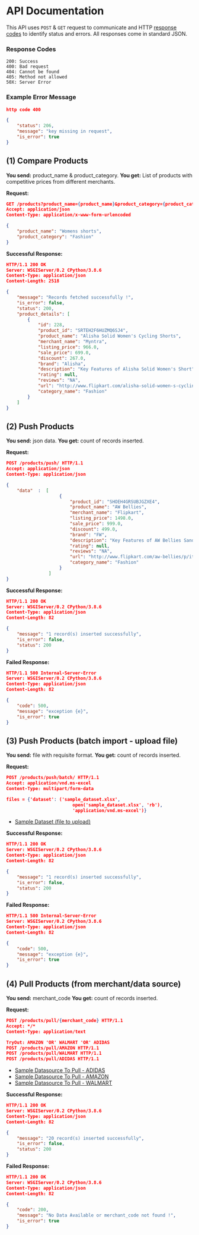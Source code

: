 # API Documentation
This API uses `POST` & ``GET`` request to communicate and HTTP [response codes](https://en.wikipedia.org/wiki/List_of_HTTP_status_codes) to identify status and errors. All responses come in standard JSON. 
### Response Codes
```
200: Success
400: Bad request
404: Cannot be found
405: Method not allowed
50X: Server Error
```

### Example Error Message
```json
http code 400

{
    "status": 206,
    "message": "key missing in request",
    "is_error": true
}
```

## (1) Compare Products
**You send:**  product_name & product_category.
**You get:** List of products with competitive prices from different merchants.

**Request:**
```json
GET /products?product_name={product_name}&product_category={product_category} HTTP/1.1
Accept: application/json
Content-Type: application/x-www-form-urlencoded

{
    "product_name": "Womens shorts",
    "product_category": "Fashion" 
}
```
**Successful Response:**
```json
HTTP/1.1 200 OK
Server: WSGIServer/0.2 CPython/3.8.6
Content-Type: application/json
Content-Length: 2518

{
    "message": "Records fetched successfully !",
    "is_error": false,
    "status": 200,
    "product_details": [
        {
            "id": 228,
            "product_id": "SRTEH2F6HUZMQ6SJ4",
            "product_name": "Alisha Solid Women's Cycling Shorts",
            "merchant_name": "Myntra",
            "listing_price": 966.0,
            "sale_price": 699.0,
            "discount": 267.0,
            "brand": "Alisha",
            "description": "Key Features of Alisha Solid Women's Short",
            "rating": null,
            "reviews": "NA",
            "url": "http://www.flipkart.com/alisha-solid-women-s-cycling-shorts/p/itmeh2f6sdgah2pq?pid=SRTEH2F6HUZMQ6SJ",
            "category_name": "Fashion"
        }
    ]
}
```

## (2) Push Products
**You send:**  json data.
**You get:** count of records inserted.

**Request:**
```json
POST /products/push/ HTTP/1.1
Accept: application/json
Content-Type: application/json

{
    "data"  :  [
                    {
                        "product_id": "SHOEH4GRSUBJGZXE4",
                        "product_name": "AW Bellies",
                        "merchant_name": "Flipkart",
                        "listing_price": 1498.0,
                        "sale_price": 999.0,
                        "discount": 499.0,
                        "brand": "FW",
                        "description": "Key Features of AW Bellies Sandals Wedges Heel Casuals,AW Bellies Price: Rs. 499 Material: Synthetic Lifestyle: Casual Heel Type: Wedge Warranty Type: Manufacturer Product Warranty against manufacturing defects: 30 days Care....",
                        "rating": null,
                        "reviews": "NA",
                        "url": "http://www.flipkart.com/aw-bellies/p/itmeh4grgfbkexnt?pid=SHOEH4GRSUBJGZXE",
                        "category_name": "Fashion"
                    }
                ]
}
```

**Successful Response:**
```json
HTTP/1.1 200 OK
Server: WSGIServer/0.2 CPython/3.8.6
Content-Type: application/json
Content-Length: 82

{
    "message": "1 record(s) inserted successfully",
    "is_error": false,
    "status": 200
}

```

**Failed Response:**
```json
HTTP/1.1 500 Internal-Server-Error
Server: WSGIServer/0.2 CPython/3.8.6
Content-Type: application/json
Content-Length: 82

{
    "code": 500,
    "message": "exception {e}",
    "is_error": true
}
``` 

## (3) Push Products (batch import - upload file)
**You send:**  file with requisite format.
**You get:** count of records inserted.

**Request:**
```json
POST /products/push/batch/ HTTP/1.1
Accept: application/vnd.ms-excel
Content-Type: multipart/form-data

files = {'dataset': ('sample_dataset.xlsx',
                         open('sample_dataset.xlsx', 'rb'),
                         'application/vnd.ms-excel')}

```
* [Sample Dataset (file to upload)](/compare_products/products/tests/sample_dataset.xlsx)


**Successful Response:**
```json
HTTP/1.1 200 OK
Server: WSGIServer/0.2 CPython/3.8.6
Content-Type: application/json
Content-Length: 82

{
    "message": "1 record(s) inserted successfully",
    "is_error": false,
    "status": 200
}

```

**Failed Response:**
```json
HTTP/1.1 500 Internal-Server-Error
Server: WSGIServer/0.2 CPython/3.8.6
Content-Type: application/json
Content-Length: 82

{
    "code": 500,
    "message": "exception {e}",
    "is_error": true
}
``` 

## (4) Pull Products (from merchant/data source)
**You send:**  merchant_code
**You get:** count of records inserted.

**Request:**
```json
POST /products/pull/{merchant_code} HTTP/1.1
Accept: */*
Content-Type: application/text

TryOut: AMAZON 'OR' WALMART 'OR' ADIDAS
POST /products/pull/AMAZON HTTP/1.1
POST /products/pull/WALMART HTTP/1.1
POST /products/pull/ADIDAS HTTP/1.1

```
* [Sample Datasource To Pull - ADIDAS](/compare_products/products/pull_dataset/adidas_sample_dataset.json)
* [Sample Datasource To Pull - AMAZON](/compare_products/products/pull_dataset/amazon_sample_dataset.json)
* [Sample Datasource To Pull - WALMART](/compare_products/products/pull_dataset/walmart_sample_dataset.json)

**Successful Response:**
```json
HTTP/1.1 200 OK
Server: WSGIServer/0.2 CPython/3.8.6
Content-Type: application/json
Content-Length: 82

{
    "message": "20 record(s) inserted successfully",
    "is_error": false,
    "status": 200
}

```

**Failed Response:**
```json
HTTP/1.1 200 OK
Server: WSGIServer/0.2 CPython/3.8.6
Content-Type: application/json
Content-Length: 82

{
    "code": 200,
    "message": "No Data Available or merchant_code not found !",
    "is_error": true
}
```